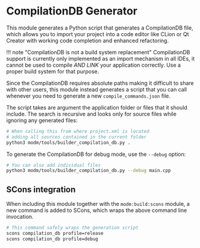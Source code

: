 # CompilationDB Generator

This module generates a Python script that generates a CompilationDB file, which
allows you to import your project into a code editor like CLion or Qt Creator
with working code completion and enhanced refactoring.

!!! note "CompilationDB is not a build system replacement"
	CompilationDB support is currently only implemented as an import mechanism
	in all IDEs, it cannot be used to compile *AND LINK* your application
	correctly. Use a proper build system for that purpose.

Since the CompilationDB requires absolute paths making it difficult to share
with other users, this module instead generates a script that you can call
whenever you need to generate a new `compile_commands.json` file.

The script takes are argument the application folder or files that it should
include. The search is recursive and looks only for source files while
ignoring any generated files:

```sh
# When calling this from where project.xml is located
# adding all sources contained in the current folder
python3 modm/tools/builder_compilation_db.py .
```

To generate the CompilationDB for debug mode, use the `--debug` option:

```sh
# You can also add individual files
python3 modm/tools/builder_compilation_db.py --debug main.cpp
```

## SCons integration

When including this module together with the `modm:build:scons` module, a new
command is added to SCons, which wraps the above command line invocation.

```sh
# This command safely wraps the generation script
scons compilation_db profile=release
scons compilation_db profile=debug
```
